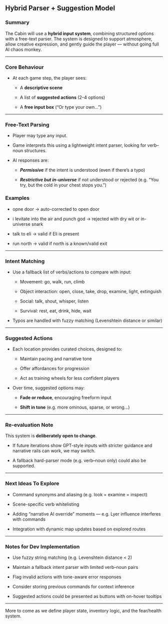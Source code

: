 
## Hybrid Parser + Suggestion Model

  

### **Summary**

  

The Cabin will use a **hybrid input system**, combining structured options with a free-text parser. The system is designed to support atmosphere, allow creative expression, and gently guide the player — without going full AI chaos monkey.

---

### **Core Behaviour**

- At each game step, the player sees:
    
    - A **descriptive scene**
        
    - A list of **suggested actions** (2–4 options)
        
    - A **free input box** (“Or type your own…”)
        
    

---

### **Free-Text Parsing**

- Player may type any input.
    
- Game interprets this using a lightweight intent parser, looking for verb–noun structures.
    
- AI responses are:
    
    - **_Permissive_** if the intent is understood (even if there’s a typo)
        
    - **_Restrictive but in-universe_** if not understood or rejected (e.g. “You try, but the cold in your chest stops you.”)
        
    

  

### **Examples**

- opne door → auto-corrected to open door
    
- i levitate into the air and punch god → rejected with dry wit or in-universe snark
    
- talk to eli → valid if Eli is present
    
- run north → valid if north is a known/valid exit
    

---

### **Intent Matching**

- Use a fallback list of verbs/actions to compare with input:
    
    - Movement: go, walk, run, climb
        
    - Object interaction: open, close, take, drop, examine, light, extinguish
        
    - Social: talk, shout, whisper, listen
        
    - Survival: rest, eat, drink, hide, wait
        
    
- Typos are handled with fuzzy matching (Levenshtein distance or similar)
    

---

### **Suggested Actions**

- Each location provides curated choices, designed to:
    
    - Maintain pacing and narrative tone
        
    - Offer affordances for progression
        
    - Act as training wheels for less confident players
        
    
- Over time, suggested options may:
    
    - **Fade or reduce**, encouraging freeform input
        
    - **Shift in tone** (e.g. more ominous, sparse, or wrong…)
        
    

---

### **Re-evaluation Note**

  

This system is **deliberately open to change**.

- If future iterations show GPT-style inputs with stricter guidance and narrative rails can work, we may switch.
    
- A fallback hard-parser mode (e.g. verb–noun only) could also be supported.
    

---

### **Next Ideas To Explore**

- Command synonyms and aliasing (e.g. look = examine = inspect)
    
- Scene-specific verb whitelisting
    
- Adding “narrative AI override” moments — e.g. Lyer influence interferes with commands
    
- Integration with dynamic map updates based on explored routes
    

---

### **Notes for Dev Implementation**

- Use fuzzy string matching (e.g. Levenshtein distance < 2)
    
- Maintain a fallback intent parser with limited verb–noun pairs
    
- Flag invalid actions with tone-aware error responses
    
- Consider storing previous commands for context inference
    
- Suggested actions could be presented as buttons with on-hover tooltips
    

---

More to come as we define player state, inventory logic, and the fear/health system.